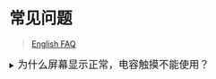 # 常见问题

> [English FAQ](./FAQ.md)

<details> 
    <summary><font size="4">为什么屏幕显示正常，电容触摸不能使用？</font></summary>

1. 确认是否正确安装驱动程序
2. 确认是否添加正确配置参数到config.txt
3. 输入 `i2cdetect -y -r 1` 检查触摸设备状态
4. 如果出现下面的情况，说明触摸驱动正常
    ```bash
    pi@mainsailos:~ $ i2cdetect -y -r 1
        0  1  2  3  4  5  6  7  8  9  a  b  c  d  e  f
    00:                         -- -- -- -- -- -- -- -- 
    10: -- -- -- -- -- -- -- -- -- -- -- -- -- -- -- -- 
    20: -- -- -- -- -- -- -- -- -- -- -- -- -- -- -- -- 
    30: -- -- -- -- -- -- -- -- -- -- -- -- -- -- -- -- 
    40: -- -- -- -- -- -- -- -- -- -- -- -- -- -- -- -- 
    50: -- -- -- -- -- -- -- -- -- -- -- -- -- UU -- -- 
    60: -- -- -- -- -- -- -- -- -- -- -- -- -- -- -- -- 
    70: -- -- -- -- -- -- -- -- 
    ```
5. 如果出现下面的情况，说明触摸驱动没有正确安装
    ```bash
    pi@mainsailos:~ $ i2cdetect -y -r 1
        0  1  2  3  4  5  6  7  8  9  a  b  c  d  e  f
    00:                         -- -- -- -- -- -- -- -- 
    10: -- -- -- -- 14 -- -- -- -- -- -- -- -- -- -- -- 
    20: -- -- -- -- -- -- -- -- -- -- -- -- -- -- -- -- 
    30: -- -- -- -- -- -- -- -- -- -- -- -- -- -- -- -- 
    40: -- -- -- -- -- -- -- -- -- -- -- -- -- -- -- -- 
    50: -- -- -- -- -- -- -- -- -- -- -- -- -- -- -- -- 
    60: -- -- -- -- -- -- -- -- -- -- -- -- -- -- -- -- 
    70: -- -- -- -- -- -- -- -- 
    ```
6. 当出现上面步骤**5**的情况(驱动异常)，可以尝试以下操作：
    1. 将config.txt中添加的 `dtoverlay=fly-tft-v2` 修改为 `dtoverlay=fly-tft-v2-0x14`
    2. 重启设备
7. 如果出现上述步骤**4**的情况(驱动正常)，可以尝试以下操作：
   1. 执行 `hexdump /dev/input/event0` 命令
   2. 手指触摸屏幕，观察命令行输出
   3. 如果命令行输出中出现大量字符则驱动正常，请检查你的KlipperScreen的触摸配置
   4. 如果命令行中无任何输出，说明驱动异常，请联系我们进行解决
   5. `CTRL + C` 退出命令行

</details>